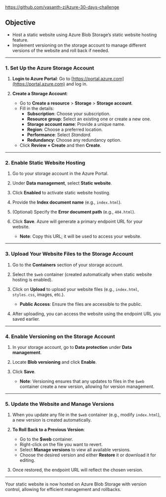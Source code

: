 https://github.com/vasanth-z/Azure-30-days-challenge

## Objective
- Host a static website using Azure Blob Storage’s static website hosting feature.
- Implement versioning on the storage account to manage different versions of the website and roll back if needed.

---

### 1. Set Up the Azure Storage Account

1. **Login to Azure Portal**: Go to [https://portal.azure.com](https://portal.azure.com) and log in.

2. **Create a Storage Account**:
   - Go to **Create a resource** > **Storage** > **Storage account**.
   - Fill in the details:
     - **Subscription**: Choose your subscription.
     - **Resource group**: Select an existing one or create a new one.
     - **Storage account name**: Provide a unique name.
     - **Region**: Choose a preferred location.
     - **Performance**: Select *Standard*.
     - **Redundancy**: Choose any redundancy option.
   - Click **Review + Create** and then **Create**.

---

### 2. Enable Static Website Hosting

1. Go to your storage account in the Azure Portal.

2. Under **Data management**, select **Static website**.

3. Click **Enabled** to activate static website hosting.

4. Provide the **Index document name** (e.g., `index.html`).

5. (Optional) Specify the **Error document path** (e.g., `404.html`).

6. Click **Save**. Azure will generate a primary endpoint URL for your website.

   - **Note**: Copy this URL; it will be used to access your website.

---

### 3. Upload Your Website Files to the Storage Account

1. Go to the **Containers** section of your storage account.

2. Select the `$web` container (created automatically when static website hosting is enabled).

3. Click on **Upload** to upload your website files (e.g., `index.html`, `styles.css`, images, etc.).

   - **Public Access**: Ensure the files are accessible to the public.

4. After uploading, you can access the website using the endpoint URL you saved earlier.

---

### 4. Enable Versioning on the Storage Account

1. In your storage account, go to **Data protection** under **Data management**.

2. Locate **Blob versioning** and click **Enable**.

3. Click **Save**.

   - **Note**: Versioning ensures that any updates to files in the `$web` container create a new version, allowing for version management.

---

### 5. Update the Website and Manage Versions

1. When you update any file in the `$web` container (e.g., modify `index.html`), a new version is created automatically.

2. **To Roll Back to a Previous Version**:
   - Go to the **$web** container.
   - Right-click on the file you want to revert.
   - Select **Manage versions** to view all available versions.
   - Choose the desired version and either **Restore** it or download it for editing.

3. Once restored, the endpoint URL will reflect the chosen version.

---

Your static website is now hosted on Azure Blob Storage with version control, allowing for efficient management and rollbacks.
